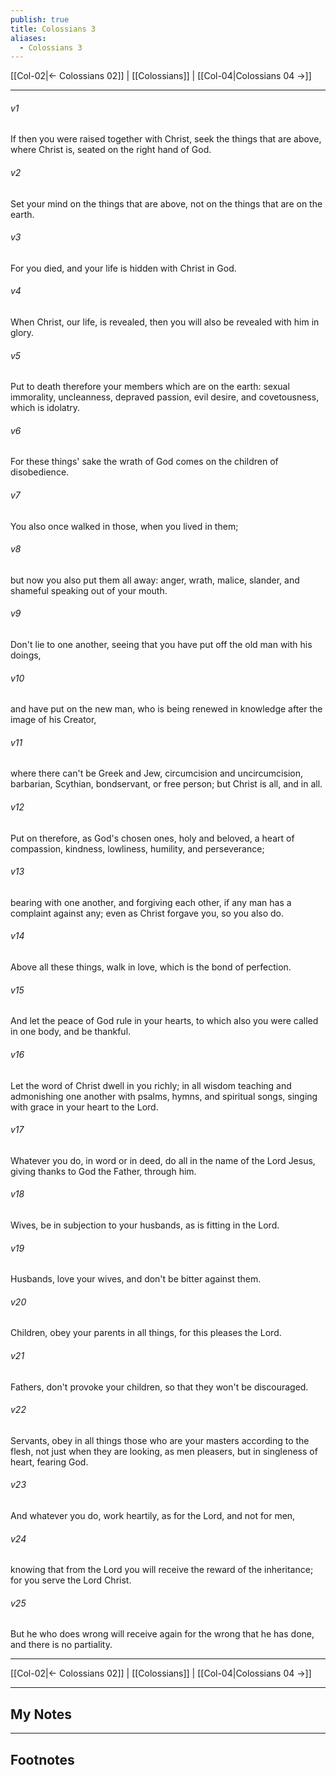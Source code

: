 ```yaml
---
publish: true
title: Colossians 3
aliases:
  - Colossians 3
---
```


[[Col-02|← Colossians 02]] | [[Colossians]] | [[Col-04|Colossians 04 →]]
***



###### v1 
If then you were raised together with Christ, seek the things that are above, where Christ is, seated on the right hand of God. 

###### v2 
Set your mind on the things that are above, not on the things that are on the earth. 

###### v3 
For you died, and your life is hidden with Christ in God. 

###### v4 
When Christ, our life, is revealed, then you will also be revealed with him in glory. 

###### v5 
Put to death therefore your members which are on the earth: sexual immorality, uncleanness, depraved passion, evil desire, and covetousness, which is idolatry. 

###### v6 
For these things' sake the wrath of God comes on the children of disobedience. 

###### v7 
You also once walked in those, when you lived in them; 

###### v8 
but now you also put them all away: anger, wrath, malice, slander, and shameful speaking out of your mouth. 

###### v9 
Don't lie to one another, seeing that you have put off the old man with his doings, 

###### v10 
and have put on the new man, who is being renewed in knowledge after the image of his Creator, 

###### v11 
where there can't be Greek and Jew, circumcision and uncircumcision, barbarian, Scythian, bondservant, or free person; but Christ is all, and in all. 

###### v12 
Put on therefore, as God's chosen ones, holy and beloved, a heart of compassion, kindness, lowliness, humility, and perseverance; 

###### v13 
bearing with one another, and forgiving each other, if any man has a complaint against any; even as Christ forgave you, so you also do. 

###### v14 
Above all these things, walk in love, which is the bond of perfection. 

###### v15 
And let the peace of God rule in your hearts, to which also you were called in one body, and be thankful. 

###### v16 
Let the word of Christ dwell in you richly; in all wisdom teaching and admonishing one another with psalms, hymns, and spiritual songs, singing with grace in your heart to the Lord. 

###### v17 
Whatever you do, in word or in deed, do all in the name of the Lord Jesus, giving thanks to God the Father, through him. 

###### v18 
Wives, be in subjection to your husbands, as is fitting in the Lord. 

###### v19 
Husbands, love your wives, and don't be bitter against them. 

###### v20 
Children, obey your parents in all things, for this pleases the Lord. 

###### v21 
Fathers, don't provoke your children, so that they won't be discouraged. 

###### v22 
Servants, obey in all things those who are your masters according to the flesh, not just when they are looking, as men pleasers, but in singleness of heart, fearing God. 

###### v23 
And whatever you do, work heartily, as for the Lord, and not for men, 

###### v24 
knowing that from the Lord you will receive the reward of the inheritance; for you serve the Lord Christ. 

###### v25 
But he who does wrong will receive again for the wrong that he has done, and there is no partiality.

***
[[Col-02|← Colossians 02]] | [[Colossians]] | [[Col-04|Colossians 04 →]]

---
## My Notes

---
## Footnotes